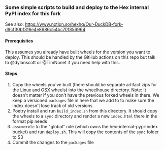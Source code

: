### Some simple scripts to build and deploy to the Hex internal PyPI index for this fork

See also: https://www.notion.so/hexhq/Our-DuckDB-fork-d9cf30bf316e4e8686c54bc70f856964

#### Prerequisites

This assumes you already have built wheels for the version you want to deploy. This should be handled by the GitHub actions on this repo but talk to @dylanscott or @TimNonet if you need help with this.

#### Steps

1. Copy the wheels you've built (there should be separate artifact zips for the Linux and OSX wheels) into the wheelhouse directory. Note: It doesn't matter if you don't have the previous forked wheels in there. We keep a versioned `packages` file in here that we add to to make sure the index doesn't lose track of old versions.
2. Poetry install and run `build_index.sh` from this directory. It should copy the wheels to a `sync` directory and render a new `index.html` there in the format pip needs
3. `assumerole` to the "global" role (which owns the hex-internal-pypi-index bucket) and run `deploy.sh`. This will copy the contents of the `sync` folder to S3
4. Commit the changes to the `packages` file
